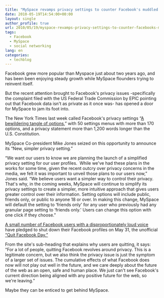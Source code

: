 ```yaml
---
title: "MySpace revamps privacy settings to counter Facebook's muddled set of options"
date: 2010-05-19T14:54:00+00:00
layout: single
author_profile: true
url: 2010/05/19/myspace-revamps-privacy-settings-to-counter-facebooks-muddled-set-of-options/
tags:
  - Facebook
  - MySpace
  - social networking
lang: en
categories: 
  - techblog
---
```

Facebook grew more popular than Myspace just about two years ago, and has been been enjoying steady growth while MySpace flounders trying to reinvent itself. 

But the recent attention brought to Facebook's privacy issues -specifically the complaint filed with the US Federal Trade Commission by EPIC pointing out that Facebook data isn't as private as it once was- has opened a door for MySpace to jam its foot into. 

The New York Times last week called Facebook's privacy settings “[A bewildering tangle of options](http://www.nytimes.com/interactive/2010/05/12/business/facebook-privacy.html),” with 50 settings menus with more than 170 options, and a privacy statement more than 1,200 words longer than the U.S. Constitution. 

MySpace Co-president Mike Jones seized on this opportunity to announce its “New, simpler privacy setting.” 

“We want our users to know we are planning the launch of a simplified privacy setting for our user profiles.  While we've had these plans in the works for some time, given the recent outcry over privacy concerns in the media, we felt it was important to unveil those plans to our users now,” Jones said. “We believe users want a simpler way to control their privacy. That's why, in the coming weeks, MySpace will continue to simplify its privacy settings to create a simpler, more intuitive approach that gives users greater control over their information. Setting options will include public, friends only, or public to anyone 18 or over. In making this change, MySpace will default the setting to &#8216;friends only' for any user who previously had any granular page setting to &#8216;friends only.' Users can change this option with one click if they choose.” 

[A small number of Facebook users with a disproportionately loud voice](http://www.quitfacebookday.com/) have pledged to shut down their Facebook profiles on May 31, the unofficial [“Quit Facebook Day.”](http://www.quitfacebookday.com/) 

From the site's sub-heading that explains why users are quitting, it says: “For a lot of people, quitting Facebook revolves around privacy. This is a legitimate concern, but we also think the privacy issue is just the symptom of a larger set of issues. The cumulative effects of what Facebook does now will not play out well in the future, and we care deeply about the future of the web as an open, safe and human place. We just can't see Facebook's current direction being aligned with any positive future for the web, so we're leaving.” 

Maybe they can be enticed to get behind MySpace.